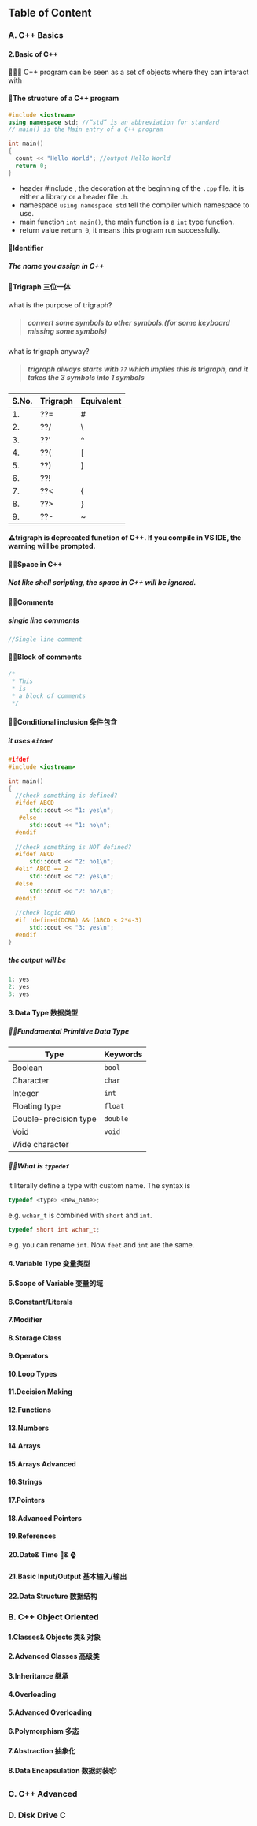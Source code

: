 ## Table of Content
### A. C++ Basics
#### 2.Basic of C++
🔭🔭🔭 C++ program can be seen as a set of objects where they can interact with

#### 📌The structure of a C++ program
```C++
#include <iostream>
using namespace std; //“std” is an abbreviation for standard
// main() is the Main entry of a C++ program

int main()
{
  count << "Hello World"; //output Hello World
  return 0;
}
```
- header #include <iostream>, the decoration at the beginning of the `.cpp` file. it is either a library or a header file `.h`.
- namespace `using namespace std` tell the compiler which namespace to use.
- main function `int main()`, the main function is a `int` type function.
- return value `return 0`, it means this program run successfully.

#### 📌Identifier 
##### The name you assign in C++

#### 📌Trigraph 三位一体

what is the purpose of trigraph?
>##### convert some symbols to other symbols.(for some keyboard missing some symbols)

what is trigraph anyway?
>##### trigraph always starts with `??` which implies this is trigraph, and it takes the **3** symbols into **1** symbols
|S.No.|Trigraph|Equivalent|
|-----|--------|----------|
|1.   |??=     |#         | 
|2.   |??/     |\         |
|3.   |??’     |^         |
|4.   |??(     |[         |
|5.   |??)     |]         |
|6.   |??!     ||         |
|7.   |??<     |{         |
|8.   |??>     |}         |
|9.   |??-     |~         |
#### ⚠️trigraph is deprecated function of C++. If you compile in VS IDE, the warning will be prompted.
#### 📌📌Space in C++
##### Not like shell scripting, the space in C++ will be ignored.

#### 📌📌Comments
##### single line comments
```C++
//Single line comment
```

#### 📌📌Block of comments
```C++
/*
 * This
 * is 
 * a block of comments
 */
```
#### 📌📌Conditional inclusion 条件包含
##### it uses `#ifdef`
```C++
#ifdef 
#include <iostream>

int main()
{
  //check something is defined?
  #ifdef ABCD
      std::cout << "1: yes\n";
   #else
      std::cout << "1: no\n";
  #endif
  
  //check something is NOT defined?
  #ifdef ABCD
      std::cout << "2: no1\n";
  #elif ABCD == 2
      std::cout << "2: yes\n";
  #else
      std::cout << "2: no2\n";
  #endif
  
  //check logic AND
  #if !defined(DCBA) && (ABCD < 2*4-3)
      std::cout << "3: yes\n";
  #endif
}  
```
                   
##### the output will be
```C++
1: yes
2: yes
3: yes
```


#### 3.Data Type 数据类型
##### 📌📌Fundamental Primitive Data Type
|Type|Keywords|
|--------|----------|
|Boolean      |`bool`      | 
|Character    |`char`      |
|Integer      |`int`       |
|Floating type  |`float`     |
|Double-precision type  |`double`    |
|Void     |`void`      |
|Wide character     |     |
                   
##### 📌📌What is `typedef`
it literally define a type with custom name. The syntax is
```C++
typedef <type> <new_name>;
```
e.g. `wchar_t` is combined with `short` and `int`.
```C++
typedef short int wchar_t;
```
  
e.g. you can rename `int`. Now `feet` and `int` are the same.

  
  
#### 4.Variable Type 变量类型
#### 5.Scope of Variable 变量的域
#### 6.Constant/Literals 
#### 7.Modifier
#### 8.Storage Class
#### 9.Operators
#### 10.Loop Types
#### 11.Decision Making
#### 12.Functions
#### 13.Numbers
#### 14.Arrays
#### 15.Arrays Advanced
#### 16.Strings
#### 17.Pointers
#### 18.Advanced Pointers
#### 19.References 
#### 20.Date& Time 📅& ⌚️
#### 21.Basic Input/Output 基本输入/输出
#### 22.Data Structure 数据结构

### B. C++ Object Oriented
#### 1.Classes& Objects 类& 对象
#### 2.Advanced Classes 高级类
#### 3.Inheritance 继承
#### 4.Overloading 
#### 5.Advanced Overloading
#### 6.Polymorphism 多态
#### 7.Abstraction 抽象化
#### 8.Data Encapsulation 数据封装📦

### C. C++ Advanced


### D. Disk Drive C
####
